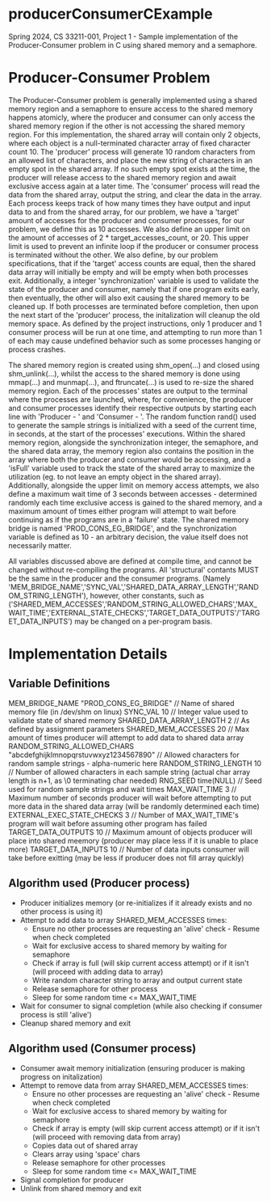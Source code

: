 # producerConsumerCExample
Spring 2024, CS 33211-001, Project 1 - Sample implementation of the Producer-Consumer problem in C using shared memory and a semaphore. 

# Producer-Consumer Problem
The Producer-Consumer problem is generally implemented using a shared memory region and a semaphore to ensure access to the shared memory happens atomicly, where the producer and consumer can only access the shared memory region if the other is not accessing the shared memory region. For this implementation, the shared array will contain only 2 objects, where each object is a null-terminated character array of fixed character count 10. The 'producer' process will generate 10 random characters from an allowed list of characters, and place the new string of characters in an empty spot in the shared array. If no such empty spot exists at the time, the producer will release access to the shared memory region and await exclusive access again at a later time. The 'consumer' process will read the data from the shared array, output the string, and clear the data in the array. Each process keeps track of how many times they have output and input data to and from the shared array, for our problem, we have a 'target' amount of accesses for the producer and consumer processes, for our problem, we define this as 10 accesses. We also define an upper limit on the amount of accesses of 2 * target_accesses_count, or 20. This upper limit is used to prevent an infinite loop if the producer or consumer process is terminated without the other. We also define, by our problem specifications, that if the 'target' access counts are equal, then the shared data array will initially be empty and will be empty when both processes exit. Additionally, a integer 'synchronization' variable is used to validate the state of the producer and consumer, namely that if one program exits early, then eventually, the other will also exit causing the shared memory to be cleaned up. If both processes are terminated before completion, then upon the next start of the 'producer' process, the initalization will cleanup the old memory space. As defined by the project instructions, only 1 producer and 1 consumer process will be run at one time, and attempting to run more than 1 of each may cause undefined behavior such as some processes hanging or process crashes. 

The shared memory region is created using shm_open(...) and closed using shm_unlink(...), whilst the access to the shared memory is done using mmap(...) and munmap(...), and ftruncate(...) is used to re-size the shared memory region. Each of the processes' states are output to the terminal where the processes are launched, where, for convenience, the producer and consumer processes identify their respective outputs by starting each line with 'Producer - ' and 'Consumer - '. The random function rand() used to generate the sample strings is initialized with a seed of the current time, in seconds, at the start of the processes' executions. Within the shared memory region, alongside the synchronization integer, the semaphore, and the shared data array, the memory region also contains the position in the array where both the producer and consumer would be accessing, and a 'isFull' variable used to track the state of the shared array to maximize the utilization (eg. to not leave an empty object in the shared array). Additionally, alongside the upper limit on memory access attempts, we also define a maximum wait time of 3 seconds between accesses - determined randomly each time exclusive access is gained to the shared memory, and a maximum amount of times either program will attempt to wait before continuing as if the programs are in a 'failure' state. The shared memory bridge is named 'PROD_CONS_EG_BRIDGE', and the synchronization variable is defined as 10 - an arbitrary decision, the value itself does not necessarily matter. 

All variables discussed above are defined at compile time, and cannot be changed without re-compiling the programs. All 'structural' contants MUST be the same in the producer and the consumer programs. (Namely 'MEM_BRIDGE_NAME','SYNC_VAL','SHARED_DATA_ARRAY_LENGTH','RANDOM_STRING_LENGTH'), however, other constants, such as ('SHARED_MEM_ACCESSES','RANDOM_STRING_ALLOWED_CHARS','MAX_WAIT_TIME','EXTERNAL_STATE_CHECKS','TARGET_DATA_OUTPUTS'/'TARGET_DATA_INPUTS') may be changed on a per-program basis. 

# Implementation Details
## Variable Definitions
MEM_BRIDGE_NAME "PROD_CONS_EG_BRIDGE" // Name of shared memory file (in /dev/shm on linux)
SYNC_VAL 10 // Integer value used to validate state of shared memory
SHARED_DATA_ARRAY_LENGTH 2 // As defined by assignment parameters
SHARED_MEM_ACCESSES 20 // Max amount of times producer will attempt to add data to shared data array
RANDOM_STRING_ALLOWED_CHARS "abcdefghijklmnopqrstuvwxyz1234567890" // Allowed characters for random sample strings - alpha-numeric here
RANDOM_STRING_LENGTH 10 // Number of allowed characters in each sample string (actual char array length is n+1, as \0 terminating char needed)
RNG_SEED time(NULL) // Seed used for random sample strings and wait times
MAX_WAIT_TIME 3 // Maximum number of seconds producer will wait before attempting to put more data in the shared data array (will be randomly determined each time)
EXTERNAL_EXEC_STATE_CHECKS 3 // Number of MAX_WAIT_TIME's program will wait before assuming other program has failed
TARGET_DATA_OUTPUTS 10 // Maximum amount of objects producer will place into shared meemory (producer may place less if it is unable to place more)
TARGET_DATA_INPUTS 10 // Number of data inputs consumer will take before exitting (may be less if producer does not fill array quickly)

## Algorithm used (Producer process)
* Producer initializes memory (or re-initializes if it already exists and no other process is using it)
* Attempt to add data to array SHARED_MEM_ACCESSES times:
    * Ensure no other processes are requesting an 'alive' check - Resume when check completed
    * Wait for exclusive access to shared memory by waiting for semaphore
    * Check if array is full (will skip current access attempt) or if it isn't (will proceed with adding data to array)
    * Write random character string to array and output current state
    * Release semaphore for other process
    * Sleep for some random time <= MAX_WAIT_TIME
* Wait for consumer to signal completion (while also checking if consumer process is still 'alive')
* Cleanup shared memory and exit

## Algorithm used (Consumer process)
* Consumer await memory initialization (ensuring producer is making progress on initalization)
* Attempt to remove data from array SHARED_MEM_ACCESSES times:
    * Ensure no other processes are requesting an 'alive' check - Resume when check completed
    * Wait for exclusive access to shared memory by waiting for semaphore
    * Check if array is empty (will skip current access attempt) or if it isn't (will proceed with removing data from array)
    * Copies data out of shared array
    * Clears array using 'space' chars
    * Release semaphore for other processes
    * Sleep for some random time <= MAX_WAIT_TIME
* Signal completion for producer
* Unlink from shared memory and exit

